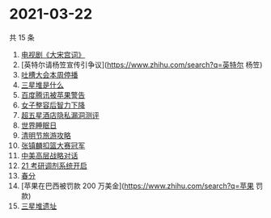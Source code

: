 # 2021-03-22

共 15 条

<!-- BEGIN ZHIHUSEARCH -->
<!-- 最后更新时间 Mon Mar 22 2021 12:13:25 GMT+0800 (China Standard Time) -->
1. [电视剧《大宋宫词》](https://www.zhihu.com/search?q=大宋宫词)
1. [英特尔请杨笠宣传引争议](https://www.zhihu.com/search?q=英特尔 杨笠)
1. [吐槽大会本周停播](https://www.zhihu.com/search?q=吐槽大会停播)
1. [三星堆是什么](https://www.zhihu.com/search?q=三星堆未解之谜)
1. [百度腾讯被苹果警告](https://www.zhihu.com/search?q=苹果)
1. [女子整容后智力下降](https://www.zhihu.com/search?q=整容)
1. [超五星酒店隐私漏洞测评](https://www.zhihu.com/search?q=酒店)
1. [世界睡眠日](https://www.zhihu.com/search?q=世界睡眠日)
1. [清明节旅游攻略](https://www.zhihu.com/search?q=清明节适合去哪里旅游)
1. [张镇麟扣篮大赛冠军](https://www.zhihu.com/search?q=扣篮大赛)
1. [中美高层战略对话](https://www.zhihu.com/search?q=中美对话)
1. [21 考研调剂系统开启](https://www.zhihu.com/search?q=考研调剂)
1. [春分](https://www.zhihu.com/search?q=春分)
1. [苹果在巴西被罚款 200 万美金](https://www.zhihu.com/search?q=苹果 罚款)
1. [三星堆遗址](https://www.zhihu.com/search?q=三星堆新发现)
<!-- END ZHIHUSEARCH -->
